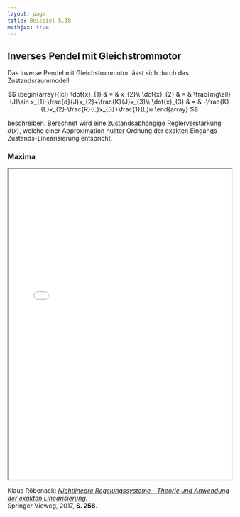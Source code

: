 ```yaml
---
layout: page
title: Beispiel 5.18
mathjax: true
---
```


## Inverses Pendel mit Gleichstrommotor

Das inverse Pendel mit Gleichstrommotor lässt sich durch das Zustandsraummodell

$$
\begin{array}{lcl}
\dot{x}_{1} & = & x_{2}\\
\dot{x}_{2} & = & \frac{mg\ell}{J}\sin x_{1}-\frac{d}{J}x_{2}+\frac{K}{J}x_{3}\\
\dot{x}_{3} & = & -\frac{K}{L}x_{2}-\frac{R}{L}x_{3}+\frac{1}{L}u
\end{array}
$$

beschreiben. Berechnet wird eine zustandsabhängige Reglerverstärkung $\sigma(x)$, welche einer Approximation nullter Ordnung der exakten Eingangs-Zustands-Linearisierung entspricht.

### Maxima

<iframe src="Inverses_Pendel_Approx_0.html" width="100%" height="700"></iframe>


Klaus Röbenack:
[*Nichtlineare Regelungssysteme - Theorie und Anwendung der exakten Linearisierung.*](https://link.springer.com/book/10.1007/978-3-662-44091-9)   
Springer Vieweg, 2017, **S. 258**.

